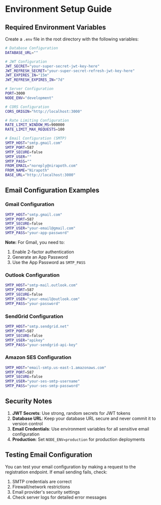 # Environment Setup Guide

## Required Environment Variables

Create a `.env` file in the root directory with the following variables:

```bash
# Database Configuration
DATABASE_URL=""

# JWT Configuration
JWT_SECRET="your-super-secret-jwt-key-here"
JWT_REFRESH_SECRET="your-super-secret-refresh-jwt-key-here"
JWT_EXPIRES_IN="15m"
JWT_REFRESH_EXPIRES_IN="7d"

# Server Configuration
PORT=3000
NODE_ENV="development"

# CORS Configuration
CORS_ORIGIN="http://localhost:3000"

# Rate Limiting Configuration
RATE_LIMIT_WINDOW_MS=900000
RATE_LIMIT_MAX_REQUESTS=100

# Email Configuration (SMTP)
SMTP_HOST="smtp.gmail.com"
SMTP_PORT=587
SMTP_SECURE=false
SMTP_USER=""
SMTP_PASS=""
FROM_EMAIL="noreply@nirapoth.com"
FROM_NAME="Nirapoth"
BASE_URL="http://localhost:3000"
```

## Email Configuration Examples

### Gmail Configuration

```bash
SMTP_HOST="smtp.gmail.com"
SMTP_PORT=587
SMTP_SECURE=false
SMTP_USER="your-email@gmail.com"
SMTP_PASS="your-app-password"
```

**Note:** For Gmail, you need to:

1. Enable 2-factor authentication
2. Generate an App Password
3. Use the App Password as `SMTP_PASS`

### Outlook Configuration

```bash
SMTP_HOST="smtp-mail.outlook.com"
SMTP_PORT=587
SMTP_SECURE=false
SMTP_USER="your-email@outlook.com"
SMTP_PASS="your-password"
```

### SendGrid Configuration

```bash
SMTP_HOST="smtp.sendgrid.net"
SMTP_PORT=587
SMTP_SECURE=false
SMTP_USER="apikey"
SMTP_PASS="your-sendgrid-api-key"
```

### Amazon SES Configuration

```bash
SMTP_HOST="email-smtp.us-east-1.amazonaws.com"
SMTP_PORT=587
SMTP_SECURE=false
SMTP_USER="your-ses-smtp-username"
SMTP_PASS="your-ses-smtp-password"
```

## Security Notes

1. **JWT Secrets**: Use strong, random secrets for JWT tokens
2. **Database URL**: Keep your database URL secure and never commit it to version control
3. **Email Credentials**: Use environment variables for all sensitive email configuration
4. **Production**: Set `NODE_ENV=production` for production deployments

## Testing Email Configuration

You can test your email configuration by making a request to the registration endpoint. If email sending fails, check:

1. SMTP credentials are correct
2. Firewall/network restrictions
3. Email provider's security settings
4. Check server logs for detailed error messages
